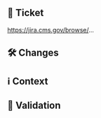 ## 🎫 Ticket

https://jira.cms.gov/browse/...

## 🛠 Changes

<!-- What was added, updated, or removed in this PR? -->

## ℹ️ Context

<!-- Why were these changes made? Add background context suitable for a non-technical audience. -->

<!-- If any of the following security implications apply, this PR must not be merged without Stephen Walter's approval. Explain in this section and add @SJWalter11 as a reviewer.
  - Adds a new software dependency or dependencies.
  - Modifies or invalidates one or more of our security controls.
  - Stores or transmits data that was not stored or transmitted before.
  - Requires additional review of security implications for other reasons. -->

## 🧪 Validation

<!-- How were the changes verified? Did you fully test the acceptance criteria in the ticket? Provide reproducible testing instructions and screenshots if applicable. -->